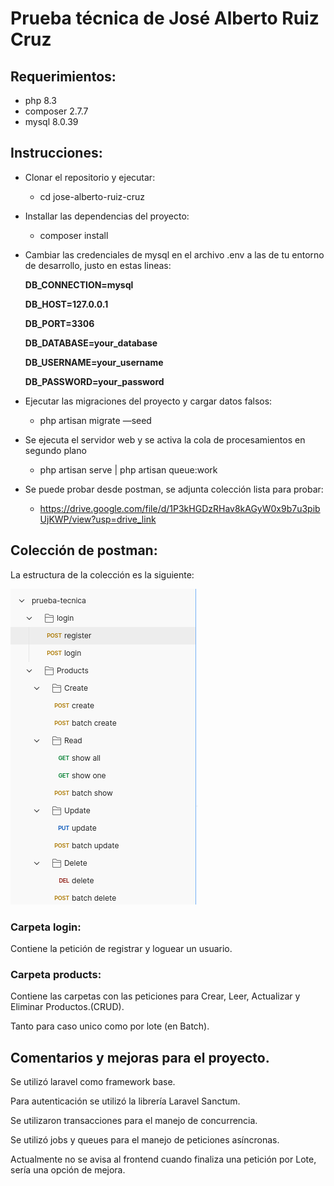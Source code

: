 # Prueba técnica de José Alberto Ruiz Cruz

## Requerimientos:

- php 8.3
- composer 2.7.7
- mysql 8.0.39

## Instrucciones:

- Clonar el repositorio y ejecutar:
    - cd jose-alberto-ruiz-cruz
- Installar las dependencias del proyecto:
    - composer install
- Cambiar las credenciales de mysql en el archivo .env a las de tu entorno de desarrollo, justo en estas lineas:
    
    **DB_CONNECTION=mysql**
    
    **DB_HOST=127.0.0.1**
    
    **DB_PORT=3306**
    
    **DB_DATABASE=your_database**
    
    **DB_USERNAME=your_username**
    
    **DB_PASSWORD=your_password**
    
- Ejecutar las migraciones del proyecto y cargar datos falsos:
    - php artisan migrate —seed
- Se ejecuta el servidor web y se activa la cola de procesamientos en segundo plano
    - php artisan serve | php artisan queue:work
- Se puede probar desde postman, se adjunta colección lista para probar:
    - https://drive.google.com/file/d/1P3kHGDzRHav8kAGyW0x9b7u3pibUjKWP/view?usp=drive_link

## Colección de postman:

La estructura de la colección es la siguiente:

![image.png](public/postman_collection.png)

### Carpeta login:

Contiene la petición de registrar y loguear un usuario.

### Carpeta products:

Contiene las carpetas con las peticiones para Crear, Leer, Actualizar y Eliminar Productos.(CRUD).

Tanto para caso unico como por lote (en Batch).

## Comentarios y mejoras para el proyecto.

Se utilizó laravel como framework base.

Para autenticación se utilizó la librería Laravel Sanctum.

Se utilizaron transacciones para el manejo de concurrencia.

Se utilizó jobs y queues para el manejo de peticiones asíncronas.

Actualmente no se avisa al frontend cuando finaliza una petición por Lote, sería una opción de mejora.